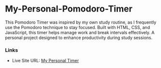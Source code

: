 # My-Personal-Pomodoro-Timer
This Pomodoro Timer was inspired by my own study routine, as I frequently use the Pomodoro technique to stay focused. Built with HTML, CSS, and JavaScript, this timer helps manage work and break intervals effectively. A personal project designed to enhance productivity during study sessions.



### Links

- Live Site URL: [My Personal Timer](https://clipzorama.github.io/My-Personal-Pomodoro-Timer/)
